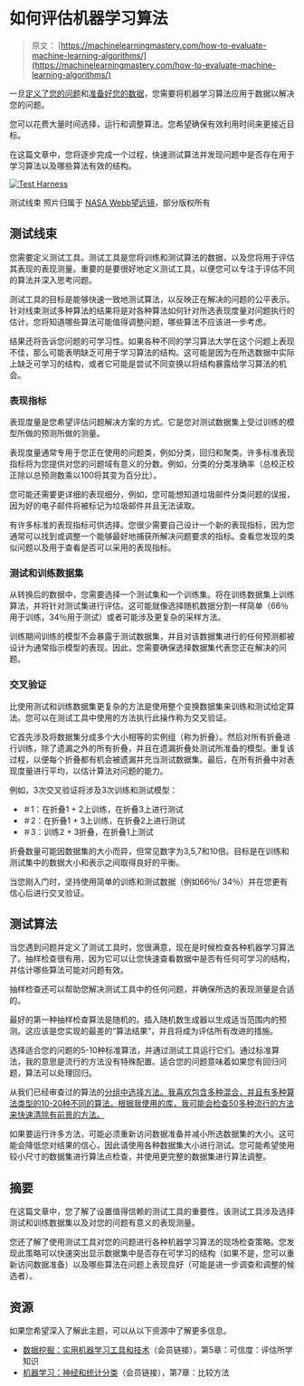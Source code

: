 # 如何评估机器学习算法

> 原文： [https://machinelearningmastery.com/how-to-evaluate-machine-learning-algorithms/](https://machinelearningmastery.com/how-to-evaluate-machine-learning-algorithms/)

一旦[定义了您的问题](http://machinelearningmastery.com/how-to-define-your-machine-learning-problem/ "How to Define Your Machine Learning Problem")和[准备好您的数据](http://machinelearningmastery.com/how-to-prepare-data-for-machine-learning/ "How to Prepare Data For Machine Learning")，您需要将机器学习算法应用于数据以解决您的问题。

您可以花费大量时间选择，运行和调整算法。您希望确保有效利用时间来更接近目标。

在这篇文章中，您将逐步完成一个过程，快速测试算法并发现问题中是否存在用于学习算法以及哪些算法有效的结构。

[![Test Harness](img/2624449a5b217ca3c2a96331e936a106.jpg)](https://3qeqpr26caki16dnhd19sv6by6v-wpengine.netdna-ssl.com/wp-content/uploads/2013/12/test-harness.jpg)

测试线束
照片归属于 [NASA Webb望远镜](http://www.flickr.com/photos/nasawebbtelescope/8721550190/sizes/l/)，部分版权所有

## 测试线束

您需要定义测试工具。测试工具是您将训练和测试算法的数据，以及您将用于评估其表现的表现测量。重要的是要很好地定义测试工具，以便您可以专注于评估不同的算法并深入思考问题。

测试工具的目标是能够快速一致地测试算法，以反映正在解决的问题的公平表示。针对线束测试多种算法的结果将是对各种算法如何针对所选表现度量对问题执行的估计。您将知道哪些算法可能值得调整问题，哪些算法不应该进一步考虑。

结果还将告诉您问题的可学习性。如果各种不同的学习算法大学在这个问题上表现不佳，那么可能表明缺乏可用于学习算法的结构。这可能是因为在所选数据中实际上缺乏可学习的结构，或者它可能是尝试不同变换以将结构暴露给学习算法的机会。

### 表现指标

表现度量是您希望评估问题解决方案的方式。它是您对测试数据集上受过训练的模型所做的预测所做的测量。

表现度量通常专用于您正在使用的问题类，例如分类，回归和聚类。许多标准表现指标将为您提供对您的问题域有意义的分数。例如，分类的分类准确率（总校正校正除以总预测数乘以100将其变为百分比）。

您可能还需要更详细的表现细分，例如，您可能想知道垃圾邮件分类问题的误报，因为好的电子邮件将被标记为垃圾邮件并且无法读取。

有许多标准的表现指标可供选择。您很少需要自己设计一个新的表现指标，因为您通常可以找到或调整一个能够最好地捕获所解决问题要求的指标。查看您发现的类似问题以及用于查看是否可以采用的表现指标。

### 测试和训练数据集

从转换后的数据中，您需要选择一个测试集和一个训练集。将在训练数据集上训练算法，并将针对测试集进行评估。这可能就像选择随机数据分割一样简单（66％用于训练，34％用于测试）或者可能涉及更复杂的采样方法。

训练期间训练的模型不会暴露于测试数据集，并且对该数据集进行的任何预测都被设计为通常指示模型的表现。因此，您需要确保选择数据集代表您正在解决的问题。

### 交叉验证

比使用测试和训练数据集更复杂的方法是使用整个变换数据集来训练和测试给定算法。您可以在测试工具中使用的方法执行此操作称为交叉验证。

它首先涉及将数据集分成多个大小相等的实例组（称为折叠）。然后对所有折叠进行训练，除了遗漏之外的所有折叠，并且在遗漏折叠处测试所准备的模型。重复该过程，以便每个折叠都有机会被遗漏并充当测试数据集。最后，在所有折叠中对表现度量进行平均，以估计算法对问题的能力。

例如，3次交叉验证将涉及3次训练和测试模型：

*   ＃1：在折叠1 + 2上训练，在折叠3上进行测试
*   ＃2：在折叠1 + 3上训练，在折叠2上进行测试
*   ＃3：训练2 + 3折叠，在折叠1上测试

折叠数量可能因数据集的大小而异，但常见数字为3,5,7和10倍。目标是在训练和测试集中的数据大小和表示之间取得良好的平衡。

当您刚入门时，坚持使用简单的训练和测试数据（例如66％/ 34％）并在您更有信心后进行交叉验证。

## 测试算法

当您遇到问题并定义了测试工具时，您很满意，现在是时候检查各种机器学习算法了。抽样检查很有用，因为它可以让您快速查看数据中是否有任何可学习的结构，并估计哪些算法可能对问题有效。

抽样检查还可以帮助您解决测试工具中的任何问题，并确保所选的表现测量是合适的。

最好的第一种抽样检查算法是随机的。插入随机数生成器以生成适当范围内的预测。这应该是您实现的最差的“算法结果”，并且将成为评估所有改进的措施。

选择适合您的问题的5-10种标准算法，并通过测试工具运行它们。通过标准算法，我的意思是流行的方法没有特殊配置。适合您的问题意味着如果您有回归问题，算法可以处理回归。

从我们已经审查过的算法的[分组中选择方法。我喜欢包含多种混合，并且有多种算法类型的10-20种不同的算法。根据我使用的库，我可能会检查50多种流行的方法来快速清除有前景的方法。](http://machinelearningmastery.com/a-tour-of-machine-learning-algorithms/ "A Tour of Machine Learning Algorithms")

如果要运行许多方法，可能必须重新访问数据准备并减小所选数据集的大小。这可能会降低您对结果的信心，因此请使用各种数据集大小进行测试。您可能希望使用较小尺寸的数据集进行算法点检查，并使用更完整的数据集进行算法调整。

## 摘要

在这篇文章中，您了解了设置值得信赖的测试工具的重要性，该测试工具涉及选择测试和训练数据集以及对您的问题有意义的表现测量。

您还了解了使用测试工具对您的问题进行各种机器学习算法的现场检查策略。您发现此策略可以快速突出显示数据集中是否存在可学习的结构（如果不是，您可以重新访问数据准备）以及哪些算法在问题上表现良好（可能是进一步调查和调整的候选者）。

## 资源

如果您希望深入了解此主题，可以从以下资源中了解更多信息。

*   [数据挖掘：实用机器学习工具和技术](http://www.amazon.com/dp/0123748569?tag=inspiredalgor-20)（会员链接），第5章：可信度：评估所学知识
*   [机器学习：神经和统计分类](http://www.amazon.com/dp/8188689734?tag=inspiredalgor-20)（会员链接），第7章：比较方法